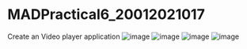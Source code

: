 # MADPractical6_20012021017
Create an Video player application
![image](https://user-images.githubusercontent.com/74175413/192803456-7d417c87-11f2-4ca7-994f-578cb3828621.png)
![image](https://user-images.githubusercontent.com/74175413/192803472-93ac6ab9-5ed6-4bca-9bd8-f26049530024.png)
![image](https://user-images.githubusercontent.com/74175413/192804215-cb235597-8023-476b-a6c6-82c960c7d94c.png)
![image](https://user-images.githubusercontent.com/74175413/192804564-c3a94e37-ba8d-4a85-87fd-9208be640da3.png)
